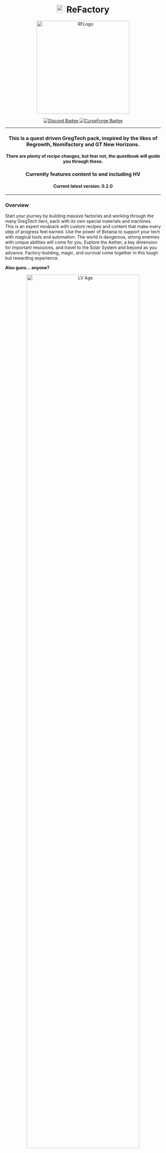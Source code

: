 <h1 align="center">
    <img src="https://github.com/user-attachments/assets/31bda176-be71-42ec-9ead-3be0607c8f2a" alt="RFIcon" width="25" height="25"> 
    ReFactory
</h1>

<div align="center">
    <img src="https://github.com/user-attachments/assets/a98ba95e-db5b-4237-803f-72299b584eb4" alt="RFLogo" height="300">
</div>

<p align="center">
    <a href="https://discord.gg/vMurKTcaY5">
        <img src="https://dcbadge.limes.pink/api/server/vMurKTcaY5" alt="Discord Badge">
    </a>
    <a href="https://www.curseforge.com/minecraft/modpacks/re-factory">
        <img src="https://cf.way2muchnoise.eu/title/1098482.svg?badge_style=for_the_badge" alt="CurseForge Badge">
    </a>
</p>

---

<h3 align="center"> 
This is a quest driven GregTech pack, inspired by the likes of Regrowth, Nomifactory and GT New Horizons. 
</h3>
<h4 align="center"> 
There are plenty of recipe changes, but fear not, the questbook will guide you through these. </h4>
<h3 align="center"> 
Currently features content to and including HV 
</h3>
<h4 align="center">
Current latest version: <b>0.2.0</b> 
</h4>

---

### Overview

Start your journey by building massive factories and working through the many GregTech tiers, each with its own special materials and machines. This is an expert modpack with custom recipes and content that make every step of progress feel earned. Use the power of Botania to support your tech with magical tools and automation. The world is dangerous, strong enemies with unique abilities will come for you. Explore the Aether, a key dimension for important resources, and travel to the Solar System and beyond as you advance. Factory-building, magic, and survival come together in this tough but rewarding experience.

**Also guns... anyone?**


<div align="center">
    <img width="85%" src="https://u.cubeupload.com/IlluminatiJoe/Screenshot2025040912.png" alt="LV Age">
    <p><sub>LV Age</sub></p>
    <img width="85%" src="https://u.cubeupload.com/IlluminatiJoe/142Screenshot2025040912.png" alt="MV Age">
    <p><sub>MV Age</sub></p>
    <img width="85%" src="https://u.cubeupload.com/IlluminatiJoe/d72Screenshot2025040912.png" alt="HV Age">
    <p><sub>HV Age</sub></p>
</div>

## Features

- Progress through the pack and make automated lines using GregTech with the help of EnderIO and Thermal Foundation  
- Quests that guide you through the pack  
- Custom items, mechanics and machines made for the pack  
- Restore the biosphere using Botania  
- Provide blood sacrifice to reap the benefits of Blood Magic  
- Manage your logistics using Applied Energistics 2  
- Generate insane amounts of power using Powah  
- Fight and survive the buffed Infernal Mobs using Apotheosis, Silent Gear and MrCrayfish's Guns  
- Farm drops using Compact Mob Farms, Mob Grinding Utils, Easy Villagers and Botany Pots  
- Become a designer with Rechiseled and Xtones Reworked  
- Travel to the Aether, Moon, Mars and many other planets and dimensions  
- Many other small mods and plenty of tweaks  
- Focuses on providing an optimized and smooth-running experience for all PCs  
- Custom world generation  

<div align="center">
    <img width="90%" src="https://u.cubeupload.com/IlluminatiJoe/w3UMMqt.png" alt="World Generation">
    <p><sub>World Generation</sub></p>
</div>

<h1 align="center">CURRENTLY IN EARLY BETA, SUBJECT TO CHANGE</h1>
